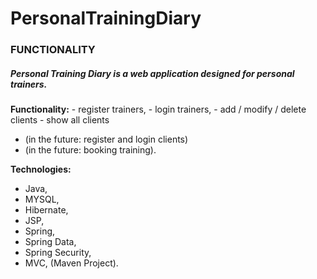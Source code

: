# PersonalTrainingDiary

<h3>FUNCTIONALITY</h3>
<h5>Personal Training Diary is a web application designed for personal trainers.</h5>
<p>
<b>Functionality:</b>
- register trainers,
- login trainers,
- add / modify / delete clients
- show all clients

- (in the future: register and login clients)
- (in the future: booking training).



<b>Technologies:</b>
- Java, 
- MYSQL,
- Hibernate,
- JSP,
- Spring,
- Spring Data,
- Spring Security,
- MVC, (Maven Project).

</p>
